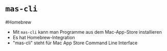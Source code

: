 # `mas-cli`

#Homebrew

- Mit `mas-cli` kann man Programme aus dem Mac-App-Store installieren
- Es hat Homebrew-Integration
- "mas-cli" steht für Mac App Store Command Line Interface
